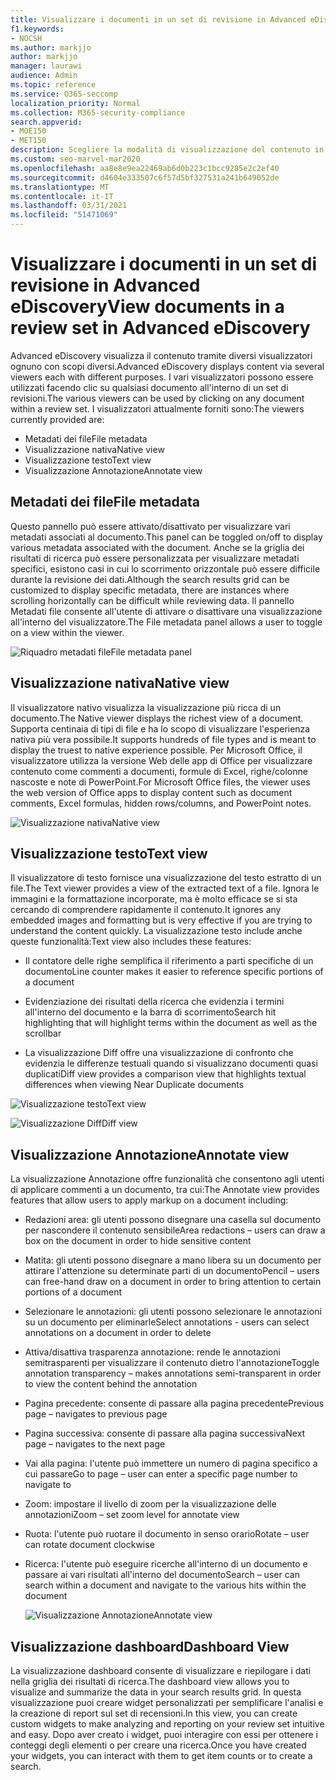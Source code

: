 ```yaml
---
title: Visualizzare i documenti in un set di revisione in Advanced eDiscovery
f1.keywords:
- NOCSH
ms.author: markjjo
author: markjjo
manager: laurawi
audience: Admin
ms.topic: reference
ms.service: O365-seccomp
localization_priority: Normal
ms.collection: M365-security-compliance
search.appverid:
- MOE150
- MET150
description: Scegliere la modalità di visualizzazione del contenuto in Advanced eDiscovery, ad esempio testo, annotazione, convertito o visualizzazione nativa.
ms.custom: seo-marvel-mar2020
ms.openlocfilehash: aa8e8e9ea22469ab6d0b223c1bcc9285e2c2ef40
ms.sourcegitcommit: d4604e333507c6f57d5bf327531a241b649052de
ms.translationtype: MT
ms.contentlocale: it-IT
ms.lasthandoff: 03/31/2021
ms.locfileid: "51471069"
---
```

# <a name="view-documents-in-a-review-set-in-advanced-ediscovery"></a><span data-ttu-id="931e2-103">Visualizzare i documenti in un set di revisione in Advanced eDiscovery</span><span class="sxs-lookup"><span data-stu-id="931e2-103">View documents in a review set in Advanced eDiscovery</span></span>

<span data-ttu-id="931e2-104">Advanced eDiscovery visualizza il contenuto tramite diversi visualizzatori ognuno con scopi diversi.</span><span class="sxs-lookup"><span data-stu-id="931e2-104">Advanced eDiscovery displays content via several viewers each with different purposes.</span></span> <span data-ttu-id="931e2-105">I vari visualizzatori possono essere utilizzati facendo clic su qualsiasi documento all'interno di un set di revisioni.</span><span class="sxs-lookup"><span data-stu-id="931e2-105">The various viewers can be used by clicking on any document within a review set.</span></span> <span data-ttu-id="931e2-106">I visualizzatori attualmente forniti sono:</span><span class="sxs-lookup"><span data-stu-id="931e2-106">The viewers currently provided are:</span></span>

- <span data-ttu-id="931e2-107">Metadati dei file</span><span class="sxs-lookup"><span data-stu-id="931e2-107">File metadata</span></span>
- <span data-ttu-id="931e2-108">Visualizzazione nativa</span><span class="sxs-lookup"><span data-stu-id="931e2-108">Native view</span></span>
- <span data-ttu-id="931e2-109">Visualizzazione testo</span><span class="sxs-lookup"><span data-stu-id="931e2-109">Text view</span></span>
- <span data-ttu-id="931e2-110">Visualizzazione Annotazione</span><span class="sxs-lookup"><span data-stu-id="931e2-110">Annotate view</span></span>

## <a name="file-metadata"></a><span data-ttu-id="931e2-111">Metadati dei file</span><span class="sxs-lookup"><span data-stu-id="931e2-111">File metadata</span></span>

<span data-ttu-id="931e2-112">Questo pannello può essere attivato/disattivato per visualizzare vari metadati associati al documento.</span><span class="sxs-lookup"><span data-stu-id="931e2-112">This panel can be toggled on/off to display various metadata associated with the document.</span></span> <span data-ttu-id="931e2-113">Anche se la griglia dei risultati di ricerca può essere personalizzata per visualizzare metadati specifici, esistono casi in cui lo scorrimento orizzontale può essere difficile durante la revisione dei dati.</span><span class="sxs-lookup"><span data-stu-id="931e2-113">Although the search results grid can be customized to display specific metadata, there are instances where scrolling horizontally can be difficult while reviewing data.</span></span> <span data-ttu-id="931e2-114">Il pannello Metadati file consente all'utente di attivare o disattivare una visualizzazione all'interno del visualizzatore.</span><span class="sxs-lookup"><span data-stu-id="931e2-114">The File metadata panel allows a user to toggle on a view within the viewer.</span></span>

![<span data-ttu-id="931e2-115">Riquadro metadati file</span><span class="sxs-lookup"><span data-stu-id="931e2-115">File metadata panel</span></span>
](../media/Reviewimage2.png)

## <a name="native-view"></a><span data-ttu-id="931e2-116">Visualizzazione nativa</span><span class="sxs-lookup"><span data-stu-id="931e2-116">Native view</span></span>

<span data-ttu-id="931e2-117">Il visualizzatore nativo visualizza la visualizzazione più ricca di un documento.</span><span class="sxs-lookup"><span data-stu-id="931e2-117">The Native viewer displays the richest view of a document.</span></span> <span data-ttu-id="931e2-118">Supporta centinaia di tipi di file e ha lo scopo di visualizzare l'esperienza nativa più vera possibile.</span><span class="sxs-lookup"><span data-stu-id="931e2-118">It supports hundreds of file types and is meant to display the truest to native experience possible.</span></span> <span data-ttu-id="931e2-119">Per Microsoft Office, il visualizzatore utilizza la versione Web delle app di Office per visualizzare contenuto come commenti a documenti, formule di Excel, righe/colonne nascoste e note di PowerPoint.</span><span class="sxs-lookup"><span data-stu-id="931e2-119">For Microsoft Office files, the viewer uses the web version of Office apps to display content such as document comments, Excel formulas, hidden rows/columns, and PowerPoint notes.</span></span>

![<span data-ttu-id="931e2-120">Visualizzazione nativa</span><span class="sxs-lookup"><span data-stu-id="931e2-120">Native view</span></span>
](../media/Reviewimage3.png)

## <a name="text-view"></a><span data-ttu-id="931e2-121">Visualizzazione testo</span><span class="sxs-lookup"><span data-stu-id="931e2-121">Text view</span></span>

<span data-ttu-id="931e2-122">Il visualizzatore di testo fornisce una visualizzazione del testo estratto di un file.</span><span class="sxs-lookup"><span data-stu-id="931e2-122">The Text viewer provides a view of the extracted text of a file.</span></span> <span data-ttu-id="931e2-123">Ignora le immagini e la formattazione incorporate, ma è molto efficace se si sta cercando di comprendere rapidamente il contenuto.</span><span class="sxs-lookup"><span data-stu-id="931e2-123">It ignores any embedded images and formatting but is very effective if you are trying to understand the content quickly.</span></span> <span data-ttu-id="931e2-124">La visualizzazione testo include anche queste funzionalità:</span><span class="sxs-lookup"><span data-stu-id="931e2-124">Text view also includes these features:</span></span>

  - <span data-ttu-id="931e2-125">Il contatore delle righe semplifica il riferimento a parti specifiche di un documento</span><span class="sxs-lookup"><span data-stu-id="931e2-125">Line counter makes it easier to reference specific portions of a document</span></span>

  - <span data-ttu-id="931e2-126">Evidenziazione dei risultati della ricerca che evidenzia i termini all'interno del documento e la barra di scorrimento</span><span class="sxs-lookup"><span data-stu-id="931e2-126">Search hit highlighting that will highlight terms within the document as well as the scrollbar</span></span>

  - <span data-ttu-id="931e2-127">La visualizzazione Diff offre una visualizzazione di confronto che evidenzia le differenze testuali quando si visualizzano documenti quasi duplicati</span><span class="sxs-lookup"><span data-stu-id="931e2-127">Diff view provides a comparison view that highlights textual differences when viewing Near Duplicate documents</span></span>

![<span data-ttu-id="931e2-128">Visualizzazione testo</span><span class="sxs-lookup"><span data-stu-id="931e2-128">Text view</span></span>
](../media/Reviewimage4.png)

![<span data-ttu-id="931e2-129">Visualizzazione Diff</span><span class="sxs-lookup"><span data-stu-id="931e2-129">Diff view</span></span>
](../media/Reviewimage5.png)

## <a name="annotate-view"></a><span data-ttu-id="931e2-130">Visualizzazione Annotazione</span><span class="sxs-lookup"><span data-stu-id="931e2-130">Annotate view</span></span>

<span data-ttu-id="931e2-131">La visualizzazione Annotazione offre funzionalità che consentono agli utenti di applicare commenti a un documento, tra cui:</span><span class="sxs-lookup"><span data-stu-id="931e2-131">The Annotate view provides features that allow users to apply markup on a document including:</span></span>

  - <span data-ttu-id="931e2-132">Redazioni area: gli utenti possono disegnare una casella sul documento per nascondere il contenuto sensibile</span><span class="sxs-lookup"><span data-stu-id="931e2-132">Area redactions – users can draw a box on the document in order to hide sensitive content</span></span>

  - <span data-ttu-id="931e2-133">Matita: gli utenti possono disegnare a mano libera su un documento per attirare l'attenzione su determinate parti di un documento</span><span class="sxs-lookup"><span data-stu-id="931e2-133">Pencil – users can free-hand draw on a document in order to bring attention to certain portions of a document</span></span>

  - <span data-ttu-id="931e2-134">Selezionare le annotazioni: gli utenti possono selezionare le annotazioni su un documento per eliminarle</span><span class="sxs-lookup"><span data-stu-id="931e2-134">Select annotations - users can select annotations on a document in order to delete</span></span>

  - <span data-ttu-id="931e2-135">Attiva/disattiva trasparenza annotazione: rende le annotazioni semitrasparenti per visualizzare il contenuto dietro l'annotazione</span><span class="sxs-lookup"><span data-stu-id="931e2-135">Toggle annotation transparency – makes annotations semi-transparent in order to view the content behind the annotation</span></span>

  - <span data-ttu-id="931e2-136">Pagina precedente: consente di passare alla pagina precedente</span><span class="sxs-lookup"><span data-stu-id="931e2-136">Previous page – navigates to previous page</span></span>

  - <span data-ttu-id="931e2-137">Pagina successiva: consente di passare alla pagina successiva</span><span class="sxs-lookup"><span data-stu-id="931e2-137">Next page – navigates to the next page</span></span>

  - <span data-ttu-id="931e2-138">Vai alla pagina: l'utente può immettere un numero di pagina specifico a cui passare</span><span class="sxs-lookup"><span data-stu-id="931e2-138">Go to page – user can enter a specific page number to navigate to</span></span>

  - <span data-ttu-id="931e2-139">Zoom: impostare il livello di zoom per la visualizzazione delle annotazioni</span><span class="sxs-lookup"><span data-stu-id="931e2-139">Zoom – set zoom level for annotate view</span></span>

  - <span data-ttu-id="931e2-140">Ruota: l'utente può ruotare il documento in senso orario</span><span class="sxs-lookup"><span data-stu-id="931e2-140">Rotate – user can rotate document clockwise</span></span>

  - <span data-ttu-id="931e2-141">Ricerca: l'utente può eseguire ricerche all'interno di un documento e passare ai vari risultati all'interno del documento</span><span class="sxs-lookup"><span data-stu-id="931e2-141">Search – user can search within a document and navigate to the various hits within the document</span></span>
    
    ![<span data-ttu-id="931e2-142">Visualizzazione Annotazione</span><span class="sxs-lookup"><span data-stu-id="931e2-142">Annotate view</span></span>
    ](../media/Reviewimage1.png)

## <a name="dashboard-view"></a><span data-ttu-id="931e2-143">Visualizzazione dashboard</span><span class="sxs-lookup"><span data-stu-id="931e2-143">Dashboard View</span></span> 
<span data-ttu-id="931e2-144">La visualizzazione dashboard consente di visualizzare e riepilogare i dati nella griglia dei risultati di ricerca.</span><span class="sxs-lookup"><span data-stu-id="931e2-144">The dashboard view allows you to visualize and summarize the data in your search results grid.</span></span> <span data-ttu-id="931e2-145">In questa visualizzazione puoi creare widget personalizzati per semplificare l'analisi e la creazione di report sul set di recensioni.</span><span class="sxs-lookup"><span data-stu-id="931e2-145">In this view, you can create custom widgets to make analyzing and reporting on your review set intuitive and easy.</span></span> <span data-ttu-id="931e2-146">Dopo aver creato i widget, puoi interagire con essi per ottenere i conteggi degli elementi o per creare una ricerca.</span><span class="sxs-lookup"><span data-stu-id="931e2-146">Once you have created your widgets, you can interact with them to get item counts or to create a search.</span></span> 
